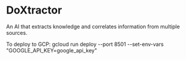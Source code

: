 # DoXtractor

An AI that extracts knowledge and correlates information from multiple sources. 

To deploy to GCP: gcloud run deploy --port 8501 --set-env-vars "GOOGLE_API_KEY=google_api_key"

